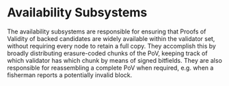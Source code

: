 # Availability Subsystems

The availability subsystems are responsible for ensuring that Proofs of Validity of backed candidates are widely available within the validator set, without requiring every node to retain a full copy. They accomplish this by broadly distributing erasure-coded chunks of the PoV, keeping track of which validator has which chunk by means of signed bitfields. They are also responsible for reassembling a complete PoV when required, e.g. when a fisherman reports a potentially invalid block.
